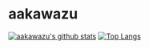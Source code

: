 # aakawazu

[![aakawazu's github stats](https://github-readme-stats.vercel.app/api?username=aakawazu)](https://github.com/anuraghazra/github-readme-stats)
[![Top Langs](https://github-readme-stats.vercel.app/api/top-langs/?username=aakawazu)](https://github.com/anuraghazra/github-readme-stats)
